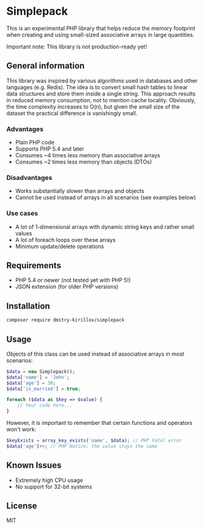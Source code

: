 # Simplepack

This is an experimental PHP library that helps reduce the memory footprint when creating and using
small-sized associative arrays in large quantities.

Important note: This library is not production-ready yet!

## General information

This library was inspired by various algorithms used in databases and other languages (e.g. Redis).
The idea is to convert small hash tables to linear data structures and store them inside a single string.
This approach results in reduced memory consumption, not to mention cache locality. Obviously, 
the time complexity increases to O(n), but given the small size of the dataset the practical difference
is vanishingly small.

### Advantages

- Plain PHP code
- Supports PHP 5.4 and later
- Consumes ~4 times less memory than associative arrays
- Consumes ~2 times less memory than objects (DTOs)

### Disadvantages

- Works substantially slower than arrays and objects
- Cannot be used instead of arrays in all scenarios (see examples below)

### Use cases

- A lot of 1-dimensional arrays with dynamic string keys and rather small values
- A lot of foreach loops over these arrays
- Minimum update/delete operations

## Requirements

- PHP 5.4 or newer (not tested yet with PHP 5!)
- JSON extension (for older PHP versions)

## Installation

```sh
composer require dmitry-kirillov/simplepack
```

## Usage

Objects of this class can be used instead of associative arrays in most scenarios:

```php
$data = new Simplepack();
$data['name'] = 'John';
$data['age'] = 30;
$data['is_married'] = true;

foreach ($data as $key => $value) {
    // Your code here...
}
```

However, it is important to remember that certain functions and operators won't work:

```php
$keyExists = array_key_exists('name', $data); // PHP Fatal error
$data['age']++; // PHP Notice; the value stays the same
```

## Known Issues

- Extremely high CPU usage
- No support for 32-bit systems

## License

MIT
